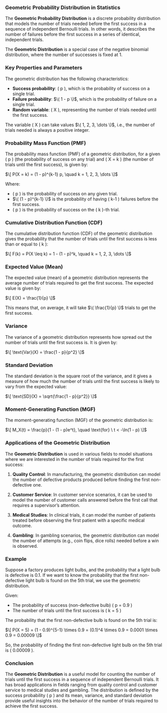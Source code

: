 ### **Geometric Probability Distribution in Statistics**

The **Geometric Probability Distribution** is a discrete probability distribution that models the number of trials needed before the first success in a sequence of independent Bernoulli trials. In other words, it describes the number of failures before the first success in a series of identical, independent trials.

The **Geometric Distribution** is a special case of the negative binomial distribution, where the number of successes is fixed at 1.

### **Key Properties and Parameters**
The geometric distribution has the following characteristics:
- **Success probability**: \( p \), which is the probability of success on a single trial.
- **Failure probability**: $\( 1 - p \)$, which is the probability of failure on a single trial.
- **Random variable**: \( X \), representing the number of trials needed until the first success.
  
The variable \( X \) can take values $\( 1, 2, 3, \dots \)$, i.e., the number of trials needed is always a positive integer.

### **Probability Mass Function (PMF)**

The probability mass function (PMF) of a geometric distribution, for a given \( p \) (the probability of success on any trial) and \( X = k \) (the number of trials until the first success), is given by:

$\[
P(X = k) = (1 - p)^{k-1} p, \quad k = 1, 2, 3, \dots
\]$

Where:
- \( p \) is the probability of success on any given trial.
- $\( (1 - p)^{k-1} \)$ is the probability of having \( k-1 \) failures before the first success.
- \( p \) is the probability of success on the \( k \)-th trial.

### **Cumulative Distribution Function (CDF)**

The cumulative distribution function (CDF) of the geometric distribution gives the probability that the number of trials until the first success is less than or equal to \( k \):

$\[
F(k) = P(X \leq k) = 1 - (1 - p)^k, \quad k = 1, 2, 3, \dots
\]$

### **Expected Value (Mean)**

The expected value (mean) of a geometric distribution represents the average number of trials required to get the first success. The expected value is given by:

$\[
E(X) = \frac{1}{p}
\]$

This means that, on average, it will take $\( \frac{1}{p} \)$ trials to get the first success.

### **Variance**

The variance of a geometric distribution represents how spread out the number of trials until the first success is. It is given by:

$\[
\text{Var}(X) = \frac{1 - p}{p^2}
\]$
### **Standard Deviation**

The standard deviation is the square root of the variance, and it gives a measure of how much the number of trials until the first success is likely to vary from the expected value:

$\[
\text{SD}(X) = \sqrt{\frac{1 - p}{p^2}}
\]$

### **Moment-Generating Function (MGF)**

The moment-generating function (MGF) of the geometric distribution is:

$\[
M_X(t) = \frac{p}{1 - (1 - p)e^t}, \quad \text{for} \ t < -\ln(1 - p)
\]$

### **Applications of the Geometric Distribution**

The **Geometric Distribution** is used in various fields to model situations where we are interested in the number of trials required for the first success:

1. **Quality Control**: In manufacturing, the geometric distribution can model the number of defective products produced before finding the first non-defective one.
  
2. **Customer Service**: In customer service scenarios, it can be used to model the number of customer calls answered before the first call that requires a supervisor’s attention.
  
3. **Medical Studies**: In clinical trials, it can model the number of patients treated before observing the first patient with a specific medical outcome.

4. **Gambling**: In gambling scenarios, the geometric distribution can model the number of attempts (e.g., coin flips, dice rolls) needed before a win is observed.

### **Example**

Suppose a factory produces light bulbs, and the probability that a light bulb is defective is 0.1. If we want to know the probability that the first non-defective light bulb is found on the 5th trial, we use the geometric distribution.

Given:
- The probability of success (non-defective bulb) \( p = 0.9 \)
- The number of trials until the first success is \( k = 5 \)

The probability that the first non-defective bulb is found on the 5th trial is:

$\[
P(X = 5) = (1 - 0.9)^{5-1} \times 0.9 = (0.1)^4 \times 0.9 = 0.0001 \times 0.9 = 0.00009
\]$

So, the probability of finding the first non-defective light bulb on the 5th trial is \( 0.00009 \).

### **Conclusion**

The **Geometric Distribution** is a useful model for counting the number of trials until the first success in a sequence of independent Bernoulli trials. It has broad applications in fields ranging from quality control and customer service to medical studies and gambling. The distribution is defined by the success probability \( p \) and its mean, variance, and standard deviation provide useful insights into the behavior of the number of trials required to achieve the first success.
